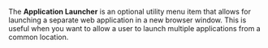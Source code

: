 The **Application Launcher** is an optional utility menu item that allows for launching a separate web application in a new browser window. This is useful when you want to allow a user to launch multiple applications from a common location.
